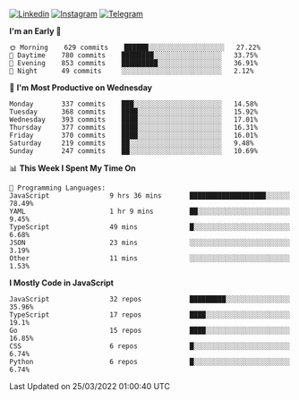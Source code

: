 [![Linkedin](https://img.shields.io/badge/-Archie-blue?style=flat-square&labelColor=gray&logo=Linkedin&logoColor=white&link=https://www.linkedin.com/in/archisdi)](https://www.linkedin.com/in/archisdi)
[![Instagram](https://img.shields.io/badge/-@archisdi-orange?style=flat-square&labelColor=gray&logo=Instagram&logoColor=white&link=https://www.instagram.com/archisdi)](https://www.instagram.com/archisdi)
[![Telegram](https://img.shields.io/badge/-aai-informational?style=flat-square&labelColor=gray&logo=telegram&logoColor=white&link=https://t.me/archisdi)](https://t.me/archisdi)

<!--START_SECTION:waka-->
**I'm an Early 🐤** 

```text
🌞 Morning    629 commits    ██████░░░░░░░░░░░░░░░░░░░   27.22% 
🌆 Daytime    780 commits    ████████░░░░░░░░░░░░░░░░░   33.75% 
🌃 Evening    853 commits    █████████░░░░░░░░░░░░░░░░   36.91% 
🌙 Night      49 commits     ░░░░░░░░░░░░░░░░░░░░░░░░░   2.12%

```
📅 **I'm Most Productive on Wednesday** 

```text
Monday       337 commits    ███░░░░░░░░░░░░░░░░░░░░░░   14.58% 
Tuesday      368 commits    ████░░░░░░░░░░░░░░░░░░░░░   15.92% 
Wednesday    393 commits    ████░░░░░░░░░░░░░░░░░░░░░   17.01% 
Thursday     377 commits    ████░░░░░░░░░░░░░░░░░░░░░   16.31% 
Friday       370 commits    ████░░░░░░░░░░░░░░░░░░░░░   16.01% 
Saturday     219 commits    ██░░░░░░░░░░░░░░░░░░░░░░░   9.48% 
Sunday       247 commits    ██░░░░░░░░░░░░░░░░░░░░░░░   10.69%

```


📊 **This Week I Spent My Time On** 

```text
💬 Programming Languages: 
JavaScript               9 hrs 36 mins       ███████████████████░░░░░░   78.49% 
YAML                     1 hr 9 mins         ██░░░░░░░░░░░░░░░░░░░░░░░   9.45% 
TypeScript               49 mins             █░░░░░░░░░░░░░░░░░░░░░░░░   6.68% 
JSON                     23 mins             ░░░░░░░░░░░░░░░░░░░░░░░░░   3.19% 
Other                    11 mins             ░░░░░░░░░░░░░░░░░░░░░░░░░   1.53%

```

**I Mostly Code in JavaScript** 

```text
JavaScript               32 repos            █████████░░░░░░░░░░░░░░░░   35.96% 
TypeScript               17 repos            ████░░░░░░░░░░░░░░░░░░░░░   19.1% 
Go                       15 repos            ████░░░░░░░░░░░░░░░░░░░░░   16.85% 
CSS                      6 repos             █░░░░░░░░░░░░░░░░░░░░░░░░   6.74% 
Python                   6 repos             █░░░░░░░░░░░░░░░░░░░░░░░░   6.74%

```



 Last Updated on 25/03/2022 01:00:40 UTC
<!--END_SECTION:waka-->